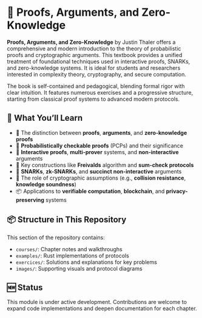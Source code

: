 # 📘 Proofs, Arguments, and Zero-Knowledge

**Proofs, Arguments, and Zero-Knowledge** by Justin Thaler offers a comprehensive and modern introduction to the theory of probabilistic proofs and cryptographic arguments. This textbook provides a unified treatment of foundational techniques used in interactive proofs, SNARKs, and zero-knowledge systems. It is ideal for students and researchers interested in complexity theory, cryptography, and secure computation.

The book is self-contained and pedagogical, blending formal rigor with clear intuition. It features numerous exercises and a progressive structure, starting from classical proof systems to advanced modern protocols.

## 🎯 What You’ll Learn

- 🔁 The distinction between **proofs**, **arguments**, and **zero-knowledge proofs**
- 🎲 **Probabilistically checkable proofs** (PCPs) and their significance
- 🔐 **Interactive proofs**, **multi-prover** systems, and **non-interactive** arguments
- 🧠 Key constructions like **Freivalds** algorithm and **sum-check protocols**
- 🧩 **SNARKs**, **zk-SNARKs**, and **succinct non-interactive** arguments
- 🚧 The role of cryptographic assumptions (e.g., **collision resistance**, **knowledge soundness**)
- 📦 Applications to **verifiable computation**, **blockchain**, and **privacy-preserving** systems

## 📦 Structure in This Repository

This section of the repository contains:

- `courses/`: Chapter notes and walkthroughs
- `examples/`: Rust implementations of protocols
- `exercices/`: Solutions and explanations for key problems
- `images/`: Supporting visuals and protocol diagrams

## 🆕 Status

This module is under active development. Contributions are welcome to expand code implementations and deepen documentation for each chapter.
